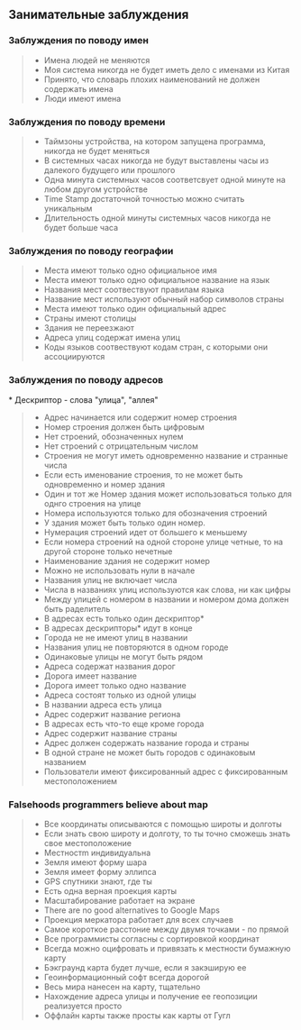 ## Занимательные заблуждения

### Заблуждения по поводу имен

> * Имена людей не меняются
> * Моя система никогда не будет иметь дело с именами из Китая
> * Принято, что словарь плохих наименований не должен содержать имена
> * Люди имеют имена

### Заблуждения по поводу времени

> * Таймзоны устройства, на котором запущена программа, никогда не будет меняться
> * В системных часах никогда не будут выставлены часы из далекого будущего или прошлого
> * Одна минута системных часов соответсвует одной минуте на любом другом устройстве
> * Time Stamp достаточной точностью можно считать уникальным
> * Длительность одной минуты системных часов никогда не будет больше часа

### Заблуждения по поводу географии
> * Места имеют только одно официальное имя
> * Места имеют только одно официальное название на язык
> * Названия мест соотвествуют правилам языка
> * Название мест используют обычный набор символов страны 
> * Места имеют только один официальный адрес
> * Cтраны имеют столицы
> * Здания не переезжают
> * Адреса улиц содержат имена улиц
> * Коды языков соотвествуют кодам стран, с которыми они ассоциируются

### Заблуждения по поводу адресов
\* Дескриптор - слова "улица", "аллея"
> * Адрес начинается или содержит номер строения
> * Номер строения должен быть цифровым
> * Нет строений, обозначенных нулем
> * Нет строений с отрицательным числом
> * Строения не могут иметь одновременно название и странные числа
> * Если есть именование строения, то не может быть одновременно и номер здания
> * Один и тот же Номер здания может использоваться только для однго строения на улице
> * Номера используются только для обозначения строений
> * У здания может быть только один номер.
> * Нумерация строений идет от большего к меньшему
> * Если номера строений на одной стороне улице четные, то на другой стороне только нечетные
> * Наименование здания не содержит номер
> * Можно не использовать нули в начале
> * Названия улиц не включает числа
> * Числа в названиях улиц используются как слова, ни как цифры
> * Между улицей с номером в названии и номером дома должен быть раделитель
> * В адресах есть только один дескриптор\*
> * В адресах дескрипторы\* идут в конце
> * Города не не имеют улиц в названии
> * Названия улиц не повторяются в одном городе
> * Одинаковые улицы не могут быть рядом
> * Адреса содержат названия дорог
> * Дорога имеет название
> * Дорога имеет только одно название
> * Адреса состоят только из одной улицы
> * В названии адреса есть улица
> * Адрес содержит название региона
> * В адресах есть что-то еще кроме города
> * Адрес содержит название страны
> * Адрес должен содержать название города и страны
> * В одной стране не может быть городов с одинаковым названием
> * Пользователи имеют фиксированный адрес с фиксированным местоположением

### Falsehoods programmers believe about map

> * Все координаты описываются с помощью широты и долготы
> * Если знать свою широту и долготу, то ты точно сможешь знать свое местоположение
> * Местностm индивидуальна
> * Земля имеют форму шара
> * Земля имеет форму эллипса
> * GPS спутники знают, где ты
> * Есть одна верная проекция карты
> * Масштабирование работает на экране
> * There are no good alternatives to Google Maps
> * Проекция меркатора работает для всех случаев
> * Самое короткое расстоние между двумя точками - по прямой
> * Все программисты согласны с сортировкой координат
> * Всегда можно оцифровать и привязать к местности бумажную карту
> * Бэкграунд карта будет лучше, если я закэширую ее
> * Геоинформационный софт всегда дорогой
> * Весь мира нанесен на карту, тщательно
> * Нахождение адреса улицы и получение ее геопозиции реализуется просто
> * Оффлайн карты также просты как карты от Гугл
